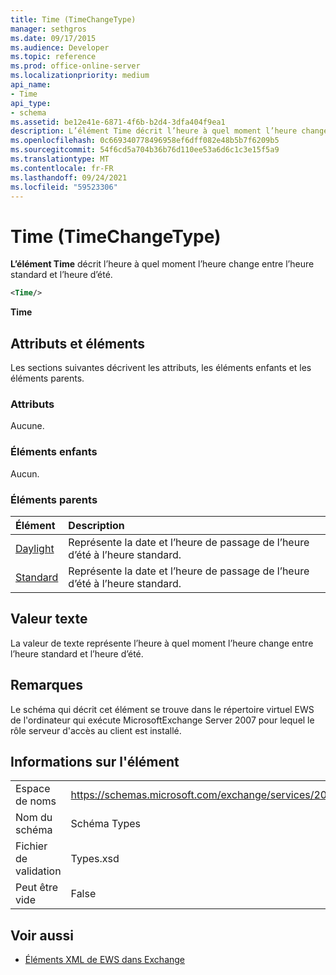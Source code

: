 ```yaml
---
title: Time (TimeChangeType)
manager: sethgros
ms.date: 09/17/2015
ms.audience: Developer
ms.topic: reference
ms.prod: office-online-server
ms.localizationpriority: medium
api_name:
- Time
api_type:
- schema
ms.assetid: be12e41e-6871-4f6b-b2d4-3dfa404f9ea1
description: L’élément Time décrit l’heure à quel moment l’heure change entre l’heure standard et l’heure d’été.
ms.openlocfilehash: 0c669340778496958ef6dff082e48b5b7f6209b5
ms.sourcegitcommit: 54f6cd5a704b36b76d110ee53a6d6c1c3e15f5a9
ms.translationtype: MT
ms.contentlocale: fr-FR
ms.lasthandoff: 09/24/2021
ms.locfileid: "59523306"
---
```

# <a name="time-timechangetype"></a>Time (TimeChangeType)

**L’élément Time** décrit l’heure à quel moment l’heure change entre l’heure standard et l’heure d’été. 
  
```xml
<Time/>
```

 **Time**
## <a name="attributes-and-elements"></a>Attributs et éléments

Les sections suivantes décrivent les attributs, les éléments enfants et les éléments parents.
  
### <a name="attributes"></a>Attributs

Aucune.
  
### <a name="child-elements"></a>Éléments enfants

Aucun.
  
### <a name="parent-elements"></a>Éléments parents

|**Élément**|**Description**|
|:-----|:-----|
|[Daylight](daylight.md) <br/> |Représente la date et l’heure de passage de l’heure d’été à l’heure standard.  <br/> |
|[Standard](standard.md) <br/> |Représente la date et l’heure de passage de l’heure d’été à l’heure standard.  <br/> |
   
## <a name="text-value"></a>Valeur texte

La valeur de texte représente l’heure à quel moment l’heure change entre l’heure standard et l’heure d’été.
  
## <a name="remarks"></a>Remarques

Le schéma qui décrit cet élément se trouve dans le répertoire virtuel EWS de l'ordinateur qui exécute MicrosoftExchange Server 2007 pour lequel le rôle serveur d'accès au client est installé.
  
## <a name="element-information"></a>Informations sur l'élément

|||
|:-----|:-----|
|Espace de noms  <br/> |https://schemas.microsoft.com/exchange/services/2006/types  <br/> |
|Nom du schéma  <br/> |Schéma Types  <br/> |
|Fichier de validation  <br/> |Types.xsd  <br/> |
|Peut être vide  <br/> |False  <br/> |
   
## <a name="see-also"></a>Voir aussi



- [Éléments XML de EWS dans Exchange](ews-xml-elements-in-exchange.md)

